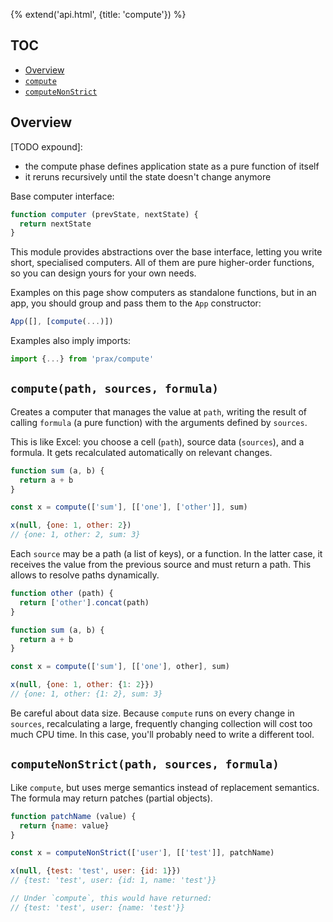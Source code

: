 {% extend('api.html', {title: 'compute'}) %}

## TOC

* [Overview]({{url(path)}}/#overview)
* [`compute`]({{url(path)}}/#-compute-path-sources-formula-)
* [`computeNonStrict`]({{url(path)}}/#-computenonstrict-path-sources-formula-)

## Overview

[TODO expound]:

* the compute phase defines application state as a pure function of itself
* it reruns recursively until the state doesn't change anymore

Base computer interface:

```js
function computer (prevState, nextState) {
  return nextState
}
```

This module provides abstractions over the base interface, letting you write
short, specialised computers. All of them are pure higher-order functions, so
you can design yours for your own needs.

Examples on this page show computers as standalone functions, but in an app, you
should group and pass them to the `App` constructor:

```js
App([], [compute(...)])
```

Examples also imply imports:

```js
import {...} from 'prax/compute'
```

## `compute(path, sources, formula)`

Creates a computer that manages the value at `path`, writing the result of
calling `formula` (a pure function) with the arguments defined by `sources`.

This is like Excel: you choose a cell (`path`), source data (`sources`), and a
formula. It gets recalculated automatically on relevant changes.

```js
function sum (a, b) {
  return a + b
}

const x = compute(['sum'], [['one'], ['other']], sum)

x(null, {one: 1, other: 2})
// {one: 1, other: 2, sum: 3}
```

Each `source` may be a path (a list of keys), or a function. In the latter case,
it receives the value from the previous source and must return a path. This
allows to resolve paths dynamically.

```js
function other (path) {
  return ['other'].concat(path)
}

function sum (a, b) {
  return a + b
}

const x = compute(['sum'], [['one'], other], sum)

x(null, {one: 1, other: {1: 2}})
// {one: 1, other: {1: 2}, sum: 3}
```

Be careful about data size. Because `compute` runs on every change in `sources`,
recalculating a large, frequently changing collection will cost too much CPU
time. In this case, you'll probably need to write a different tool.

## `computeNonStrict(path, sources, formula)`

Like `compute`, but uses merge semantics instead of replacement semantics.
The formula may return patches (partial objects).

```js
function patchName (value) {
  return {name: value}
}

const x = computeNonStrict(['user'], [['test']], patchName)

x(null, {test: 'test', user: {id: 1}})
// {test: 'test', user: {id: 1, name: 'test'}}

// Under `compute`, this would have returned:
// {test: 'test', user: {name: 'test'}}
```
